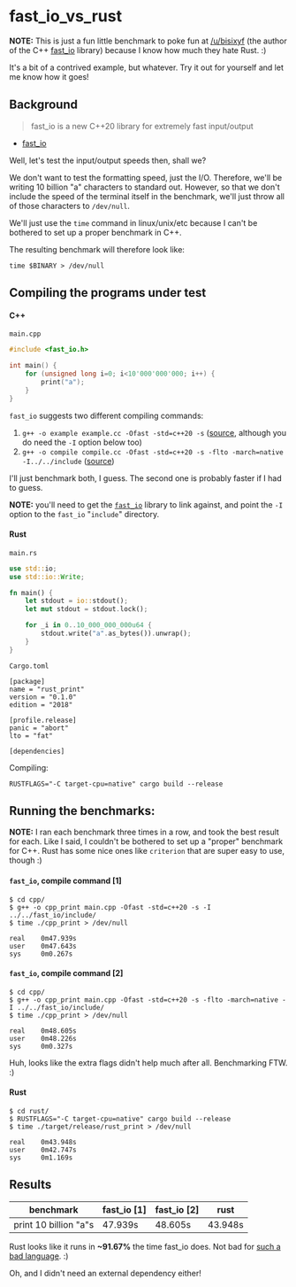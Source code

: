 # fast_io_vs_rust

**NOTE:** This is just a fun little benchmark to poke fun at [/u/bisixyf](https://old.reddit.com/user/bisixyf) (the author of the C++ [fast_io](https://github.com/tearosccebe/fast_io) library) because I know how much they hate Rust. :)

It's a bit of a contrived example, but whatever. Try it out for yourself and let me know how it goes!

## Background

> fast_io is a new C++20 library for extremely fast input/output

- [fast_io](https://github.com/tearosccebe/fast_io)

Well, let's test the input/output speeds then, shall we?

We don't want to test the formatting speed, just the I/O. Therefore, we'll be writing 10 billion "a" characters to standard out. However, so that we don't include the speed of the terminal itself in the benchmark, we'll just throw all of those characters to `/dev/null`.

We'll just use the `time` command in linux/unix/etc because I can't be bothered to set up a proper benchmark in C++.

The resulting benchmark will therefore look like:

`time $BINARY > /dev/null`

## Compiling the programs under test

#### C++

`main.cpp`

```cpp
#include <fast_io.h>

int main() {
    for (unsigned long i=0; i<10'000'000'000; i++) {
        print("a");
    }
}
```

`fast_io` suggests two different compiling commands:

 1. `g++ -o example example.cc -Ofast -std=c++20 -s` ([source](https://github.com/tearosccebe/fast_io#getting-started), although you do need the `-I` option below too)
 2. `g++ -o compile compile.cc -Ofast -std=c++20 -s -flto -march=native -I../../include` ([source](https://github.com/tearosccebe/fast_io/blob/master/examples/0000.compile/compile.cc#L6))

I'll just benchmark both, I guess. The second one is probably faster if I had to guess.

**NOTE:** you'll need to get the [`fast_io`](https://github.com/tearosccebe/fast_io) library to link against, and point the `-I` option to the `fast_io` "`include`" directory.

#### Rust

`main.rs`

```rust
use std::io;
use std::io::Write;

fn main() {
    let stdout = io::stdout();
    let mut stdout = stdout.lock();

    for _i in 0..10_000_000_000u64 {
        stdout.write("a".as_bytes()).unwrap();
    }
}
```

`Cargo.toml`

```
[package]
name = "rust_print"
version = "0.1.0"
edition = "2018"

[profile.release]
panic = "abort"
lto = "fat"

[dependencies]
```

Compiling:

`RUSTFLAGS="-C target-cpu=native" cargo build --release`

## Running the benchmarks:

**NOTE:** I ran each benchmark three times in a row, and took the best result for each. Like I said, I couldn't be bothered to set up a "proper" benchmark for C++. Rust has some nice ones like `criterion` that are super easy to use, though :)

#### `fast_io`, compile command [1]

```
$ cd cpp/
$ g++ -o cpp_print main.cpp -Ofast -std=c++20 -s -I ../../fast_io/include/
$ time ./cpp_print > /dev/null

real    0m47.939s
user    0m47.643s
sys     0m0.267s
```

#### `fast_io`, compile command [2]

```
$ cd cpp/
$ g++ -o cpp_print main.cpp -Ofast -std=c++20 -s -flto -march=native -I ../../fast_io/include/
$ time ./cpp_print > /dev/null

real    0m48.605s
user    0m48.226s
sys     0m0.327s
```

Huh, looks like the extra flags didn't help much after all. Benchmarking FTW. :)

#### Rust

```
$ cd rust/
$ RUSTFLAGS="-C target-cpu=native" cargo build --release
$ time ./target/release/rust_print > /dev/null

real    0m43.948s
user    0m42.747s
sys     0m1.169s
```

## Results

| benchmark             | fast_io [1] | fast_io [2] | rust    |
| --------------------- | ----------- | ----------- | ------- |
| print 10 billion "a"s | 47.939s     | 48.605s     | 43.948s |

Rust looks like it runs in **~91.67%** the time fast_io does. Not bad for [such a bad language](https://www.youtube.com/watch?v=ksTyCQwHGro). :)

Oh, and I didn't need an external dependency either!
